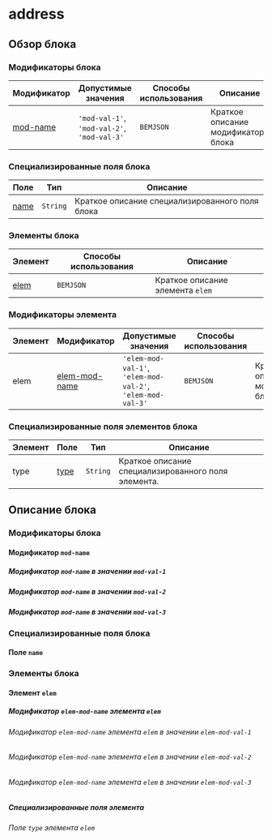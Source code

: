 address
================================================================================

Обзор блока
--------------------------------------------------------------------------------

### Модификаторы блока

| Модификатор | Допустимые значения | Способы использования | Описание |
| ----------- | ------------------- | -------------------- | -------- |
| <a href="#mod-name">mod-name</a> | <code>'mod-val-1'</code>, <code>'mod-val-2'</code>, <code>'mod-val-3'</code> | <code>BEMJSON</code> | Краткое описание модификатора блока |

### Специализированные поля блока

| Поле | Тип | Описание |
| ---- | --- | -------- |
| <a href="#name">name</a> | <code>String</code> | Краткое описание специализированного поля блока |

### Элементы блока

| Элемент | Способы использования | Описание |
| --------| --------------------- | -------- |
| <a href=#elem>elem</a> | <code>BEMJSON</code> | Краткое описание элемента `elem` |

### Модификаторы элемента

| Элемент | Модификатор | Допустимые значения | Способы использования | Описание |
| ------- | ----------- | ------------------- | --------------------- | -------- |
| elem | <a href="#elem-mod-name">elem-mod-name</a> | <code>'elem-mod-val-1'</code>, <code>'elem-mod-val-2'</code>, <code>'elem-mod-val-3'</code> | <code>BEMJSON</code> | Краткое описание модификатора блока |

### Специализированные поля элементов блока

| Элемент | Поле | Тип | Описание |
| ------- | ---- | --- | -------- |
| type | <a href="#elem-type">type</a> | <code>String</code> | Краткое описание специализированного поля элемента. |

Описание блока
--------------------------------------------------------------------------------

### Модификаторы блока

<a name="#mod-name"></a>
#### Модификатор `mod-name`

##### Модификатор `mod-name` в значении `mod-val-1`
##### Модификатор `mod-name` в значении `mod-val-2`
##### Модификатор `mod-name` в значении `mod-val-3`

### Специализированные поля блока

<a name="#name"></a>
#### Поле `name`

### Элементы блока

<a name=#elem></a>
#### Элемент `elem`

<a name="#elem-mod-name"></a>
##### Модификатор `elem-mod-name` элемента `elem`

###### Модификатор `elem-mod-name` элемента `elem` в значении `elem-mod-val-1`
###### Модификатор `elem-mod-name` элемента `elem` в значении `elem-mod-val-2`
###### Модификатор `elem-mod-name` элемента `elem` в значении `elem-mod-val-3`

##### Специализированные поля элемента

<a name="#elem-type"></a>
###### Поле `type` элемента `elem`